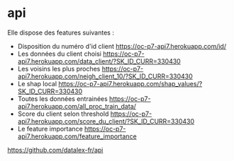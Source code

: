 # api

Elle dispose des features suivantes :
- Disposition du numéro d'id client
https://oc-p7-api7.herokuapp.com/id/
- Les données du client choisi
https://oc-p7-api7.herokuapp.com/data_client/?SK_ID_CURR=330430
- Les voisins les plus proches
https://oc-p7-api7.herokuapp.com/neigh_client_10/?SK_ID_CURR=330430
- Le shap local
https://oc-p7-api7.herokuapp.com/shap_values/?SK_ID_CURR=330430
- Toutes les données entrainées
https://oc-p7-api7.herokuapp.com/all_proc_train_data/
- Score du client selon threshold
https://oc-p7-api7.herokuapp.com/score_du_client/?SK_ID_CURR=330430
- Le feature importance
https://oc-p7-api7.herokuapp.com/feature_importance

https://github.com/datalex-fr/api

